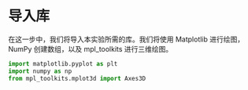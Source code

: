 # 导入库

在这一步中，我们将导入本实验所需的库。我们将使用 Matplotlib 进行绘图，NumPy 创建数组，以及 mpl_toolkits 进行三维绘图。

```python
import matplotlib.pyplot as plt
import numpy as np
from mpl_toolkits.mplot3d import Axes3D
```
